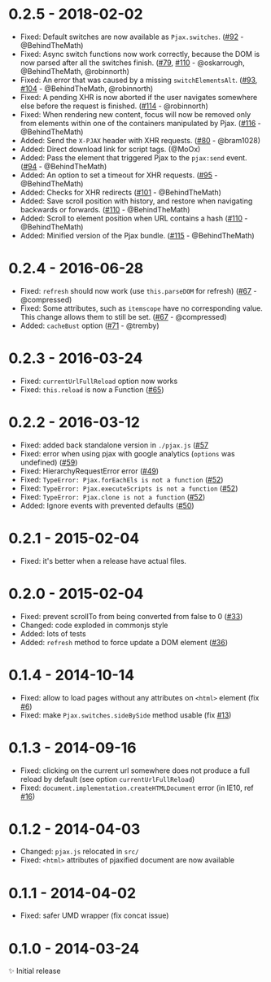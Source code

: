 # 0.2.5 - 2018-02-02

- Fixed: Default switches are now available as `Pjax.switches`.
  ([#92](https://github.com/MoOx/pjax/pull/92) - @BehindTheMath)
- Fixed: Async switch functions now work correctly, because the DOM is now parsed after all the switches finish. 
  ([#79](https://github.com/MoOx/pjax/pull/79), [#110](https://github.com/MoOx/pjax/pull/110) - @oskarrough, @BehindTheMath, @robinnorth)
- Fixed: An error that was caused by a missing `switchElementsAlt`.
  ([#93](https://github.com/MoOx/pjax/pull/93), [#104](https://github.com/MoOx/pjax/pull/104) - @BehindTheMath, @robinnorth)
- Fixed: A pending XHR is now aborted if the user navigates somewhere else before the request is finished.
  ([#114](https://github.com/MoOx/pjax/pull/114) - @robinnorth)
- Fixed: When rendering new content, focus will now be removed only from elements within one of the containers manipulated by Pjax.
  ([#116](https://github.com/MoOx/pjax/pull/116) - @BehindTheMath)
- Added: Send the `X-PJAX` header with XHR requests.
  ([#80](https://github.com/MoOx/pjax/pull/80) - @bram1028)
- Added: Direct download link for script tags. (@MoOx)
- Added: Pass the element that triggered Pjax to the `pjax:send` event.
  ([#94](https://github.com/MoOx/pjax/pull/94) - @BehindTheMath)
- Added: An option to set a timeout for XHR requests.
  ([#95](https://github.com/MoOx/pjax/pull/95) - @BehindTheMath)
- Added: Checks for XHR redirects
  ([#101](https://github.com/MoOx/pjax/pull/101) - @BehindTheMath)
- Added: Save scroll position with history, and restore when navigating backwards or forwards.
  ([#110](https://github.com/MoOx/pjax/pull/110) - @BehindTheMath)
- Added: Scroll to element position when URL contains a hash
  ([#110](https://github.com/MoOx/pjax/pull/110) - @BehindTheMath)
- Added: Minified version of the Pjax bundle.
  ([#115](https://github.com/MoOx/pjax/pull/115) - @BehindTheMath)

# 0.2.4 - 2016-06-28

- Fixed: ``refresh`` should now work (use `this.parseDOM` for refresh)
  ([#67](https://github.com/MoOx/pjax/pull/67) - @compressed)
- Fixed: Some attributes, such as `itemscope` have no corresponding value.
  This change allows them to still be set.
  ([#67](https://github.com/MoOx/pjax/pull/67) - @compressed)
- Added: ``cacheBust`` option
  ([#71](https://github.com/MoOx/pjax/pull/71) - @tremby)

# 0.2.3 - 2016-03-24

- Fixed: ``currentUrlFullReload`` option now works
- Fixed: ``this.reload`` is now a Function
  ([#65](https://github.com/MoOx/pjax/issues/65))

# 0.2.2 - 2016-03-12

- Fixed: added back standalone version in `./pjax.js`
([#57](https://github.com/MoOx/pjax/issues/57)
- Fixed: error when using pjax with google analytics (``options`` was undefined)
([#59](https://github.com/MoOx/pjax/pull/59))
- Fixed: HierarchyRequestError error
([#49](https://github.com/MoOx/pjax/pull/49))
- Fixed: ``TypeError: Pjax.forEachEls is not a function``
([#52](https://github.com/MoOx/pjax/pull/52))
- Fixed: ``TypeError: Pjax.executeScripts is not a function``
([#52](https://github.com/MoOx/pjax/pull/52))
- Fixed: ``TypeError: Pjax.clone is not a function``
([#52](https://github.com/MoOx/pjax/pull/52))
- Added: Ignore events with prevented defaults
([#50](https://github.com/MoOx/pjax/pull/50))

# 0.2.1 - 2015-02-04

- Fixed: it's better when a release have actual files.

# 0.2.0 - 2015-02-04

- Fixed: prevent scrollTo from being converted from false to 0 ([#33](https://github.com/MoOx/pjax/pull/33))
- Changed: code exploded in commonjs style
- Added: lots of tests
- Added: `refresh` method to force update a DOM element ([#36](https://github.com/MoOx/pjax/pull/36))

# 0.1.4 - 2014-10-14

- Fixed: allow to load pages without any attributes on `<html>` element (fix [#6](https://github.com/MoOx/pjax/issues/6))
- Fixed: make `Pjax.switches.sideBySide` method usable (fix [#13](https://github.com/MoOx/pjax/issues/13))

# 0.1.3 - 2014-09-16

- Fixed: clicking on the current url somewhere does not produce a full reload by default (see option `currentUrlFullReload`)
- Fixed: `document.implementation.createHTMLDocument` error (in IE10, ref [#16](https://github.com/MoOx/pjax/pull/16))

# 0.1.2 - 2014-04-03

- Changed: `pjax.js` relocated in `src/`
- Fixed: `<html>` attributes of pjaxified document are now available

# 0.1.1 - 2014-04-02

- Fixed: safer UMD wrapper (fix concat issue)

# 0.1.0 - 2014-03-24

✨ Initial release
